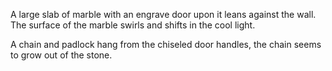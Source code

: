 A large slab of marble with an engrave door upon it leans against the wall. The surface of the marble swirls and shifts in the cool light. 

A chain and padlock hang from the chiseled door handles, the chain seems to grow out of the stone.
